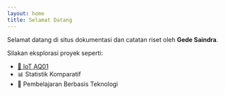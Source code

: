 ```yaml
---
layout: home
title: Selamat Datang
---
```


Selamat datang di situs dokumentasi dan catatan riset oleh **Gede Saindra**.

Silakan eksplorasi proyek seperti:

- [📡 IoT AQ01](/posts/dokumentasi-iot-aq01/)
- 📊 Statistik Komparatif
- 🧠 Pembelajaran Berbasis Teknologi
